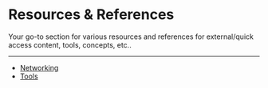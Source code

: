 # Resources & References
Your go-to section for various resources and references for external/quick access content, tools, concepts, etc..

---
- [Networking](networking/index.md)
- [Tools](tools/index.md)